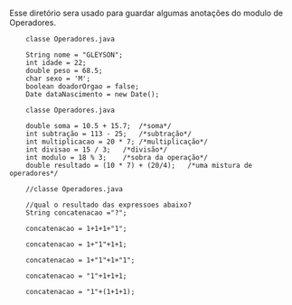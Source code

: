 Esse diretório sera usado para guardar algumas anotações do modulo de Operadores.

        classe Operadores.java

        String nome = "GLEYSON";
        int idade = 22;
        double peso = 68.5;
        char sexo = 'M';
        boolean doadorOrgao = false;
        Date dataNascimento = new Date();

        classe Operadores.java

        double soma = 10.5 + 15.7;  /*soma*/
        int subtração = 113 - 25;   /*subtração*/
        int multiplicacao = 20 * 7; /*multiplicação*/
        int divisao = 15 / 3;   /*divisão*/
        int modulo = 18 % 3;    /*sobra da operação*/
        double resultado = (10 * 7) + (20/4);   /*uma mistura de operadores*/

        //classe Operadores.java
    
        //qual o resultado das expressoes abaixo?
        String concatenacao ="?"; 

        concatenacao = 1+1+1+"1"; 

        concatenacao = 1+"1"+1+1;

        concatenacao = 1+"1"+1+"1";

        concatenacao = "1"+1+1+1;

        concatenacao = "1"+(1+1+1);